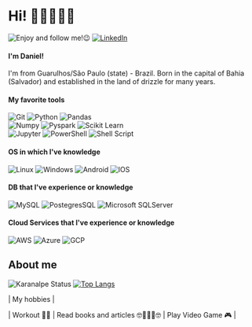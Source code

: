 

# Hi! 🙋🏻‍♂️👋🏻 
![Enjoy and follow me!😉](https://img.shields.io/github/followers/codedbs.svg?style=social&label=Follow&maxAge=2592000)
[![LinkedIn](https://img.shields.io/badge/LinkedIn-0077B5?style=for-the-badge&logo=linkedin&logoColor=white)](https://www.linkedin.com/in/danielsantos91/)



#### I'm Daniel!



 I'm from Guarulhos/São Paulo (state) - Brazil. Born in the capital of Bahia (Salvador) and established in the land of drizzle for many years. 


####  My favorite tools 


![Git](https://img.shields.io/badge/git-%23F05033.svg?style=for-the-badge&logo=git&logoColor=white)
![Python](https://img.shields.io/badge/Python-14354C?style=for-the-badge&logo=python&logoColor=white)
![Pandas](https://img.shields.io/badge/-Pandas-black?style=flat-square&logo=Pandas)<br>
![Numpy](https://img.shields.io/badge/-Numpy-black?style=flat-square&logo=Numpy)
![Pyspark](https://img.shields.io/badge/-Pyspark-black?style=flat-square&logo=Apache-Spark)
![Scikit Learn](https://img.shields.io/badge/-Scikit%20Learn-black?style=flat-square&logo=scikit-learn)<br>
![Jupyter](https://img.shields.io/badge/-Jupyter-black?style=flat-square&logo=Jupyter)
![PowerShell](https://img.shields.io/badge/PowerShell-5391FE?style=for-the-badge&logo=PowerShell&logoColor=white)
![Shell Script](https://img.shields.io/badge/Shell_Script-121011?style=for-the-badge&logo=gnu-bash&logoColor=white)

####  OS in which I've knowledge 
![Linux](https://img.shields.io/badge/Linux-FCC624?style=for-the-badge&logo=linux&logoColor=black)
![Windows](https://img.shields.io/badge/Windows-0078D6?style=for-the-badge&logo=windows&logoColor=white)
![Android](	https://img.shields.io/badge/Android-3DDC84?style=for-the-badge&logo=android&logoColor=white)
![IOS](https://img.shields.io/badge/iOS-000000?style=for-the-badge&logo=ios&logoColor=white)

#### DB that I've experience or knowledge 
![MySQL](https://img.shields.io/badge/mysql-%2300f.svg?style=for-the-badge&logo=mysql&logoColor=white)
![PostegresSQL](https://img.shields.io/badge/PostgreSQL-316192?style=for-the-badge&logo=postgresql&logoColor=white)
![Microsoft SQLServer](https://img.shields.io/badge/Microsoft%20SQL%20Sever-CC2927?style=for-the-badge&logo=microsoft%20sql%20server&logoColor=white)

#### Cloud Services that I've experience or knowledge
![AWS](https://img.shields.io/badge/Amazon_AWS-232F3E?style=for-the-badge&logo=amazon-aws&logoColor=white)
![Azure](https://img.shields.io/badge/microsoft%20azure-0089D6?style=for-the-badge&logo=microsoft-azure&logoColor=white)
![GCP](https://img.shields.io/badge/Google_Cloud-4285F4?style=for-the-badge&logo=google-cloud&logoColor=white)


## About me 
![Karanalpe Status](https://github-readme-stats.vercel.app/api?username=codedbs&show_icons=true&theme=graywhite&include_all_commits=true)
[![Top Langs](https://github-readme-stats.vercel.app/api/top-langs/?username=codedbs&&layout=compact)](https://github.com/codedbs/)


| My hobbies |


| Workout 💪🏾  | Read books and articles 🤓📖📕📰🤓  | Play Video Game 🎮 |




